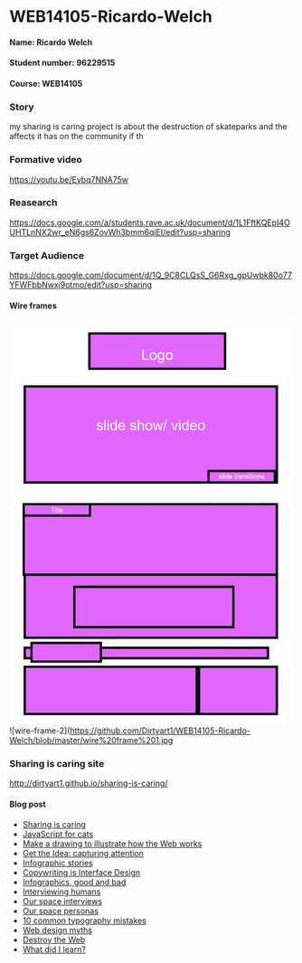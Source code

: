 # WEB14105-Ricardo-Welch

#### Name: Ricardo Welch
#### Student number: 96229515
#### Course: WEB14105

### Story
my sharing is caring project is about the destruction of skateparks and the affects it has on the community if th


### Formative video 
https://youtu.be/Eybq7NNA75w

### Reasearch
https://docs.google.com/a/students.rave.ac.uk/document/d/1L1FftKQEpI4OUHTLnNX2wr_eN6gs6ZovWh3bmm6qiEI/edit?usp=sharing

### Target Audience
https://docs.google.com/document/d/1Q_9C8CLQsS_G6Rxg_gpUwbk80o77YFWFbbNwxj9otmo/edit?usp=sharing

#### Wire frames

 ![wire-frame-1](https://github.com/Dirtyart1/WEB14105-Ricardo-Welch/blob/master/wire%20frame%201.jpg)
 ![wire-frame-2](https://github.com/Dirtyart1/WEB14105-Ricardo-Welch/blob/master/wire%20frame%201.jpg


### Sharing is caring site
http://dirtyart1.github.io/sharing-is-caring/


#### Blog post
- [Sharing is caring](http://fourthfloor.raveweb.net/rwelch/2017/01/25/sharing-is-caring/)
- [JavaScript for cats](http://fourthfloor.raveweb.net/rwelch/2017/01/25/java-script-for-cats/)
- [Make a drawing to illustrate how the Web works](http://fourthfloor.raveweb.net/rwelch/2017/06/01/make-a-drawing-to-illustrate-how-the-web-works/)
- [Get the Idea: capturing attention](http://fourthfloor.raveweb.net/rwelch/2017/06/01/get-the-idea-capturing-attention/)
- [Infographic stories](http://fourthfloor.raveweb.net/rwelch/2017/06/01/infographic-stories/)
- [Copywriting is Interface Design](http://fourthfloor.raveweb.net/rwelch/2017/06/02/copywriting-is-interface-design/)
- [Infographics, good and bad](http://fourthfloor.raveweb.net/rwelch/2017/06/03/infographics-good-and-bad/)
- [Interviewing humans](http://fourthfloor.raveweb.net/rwelch/2017/06/03/interviewing-humans/)
- [Our space interviews](http://fourthfloor.raveweb.net/rwelch/2017/06/04/our-space-interviews/)
- [Our space personas](http://fourthfloor.raveweb.net/rwelch/2017/06/04/our-space-personas/)
- [10 common typography mistakes](http://fourthfloor.raveweb.net/rwelch/2017/06/04/10-common-typography-mistakes/)
- [Web design myths](http://fourthfloor.raveweb.net/rwelch/2017/06/04/web-design-myths-design-has-to-be-original/)
- [Destroy the Web](http://fourthfloor.raveweb.net/rwelch/2017/06/04/destroy-the-web/)
- [What did I learn?]()
